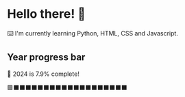 # Hello there! 👋

⌨️ I'm currently learning Python, HTML, CSS and Javascript.

## Year progress bar

📅 2024 is 7.9% complete!

🟩⬛⬛⬛⬛⬛⬛⬛⬛⬛⬛⬛⬛⬛⬛⬛⬛⬛⬛⬛